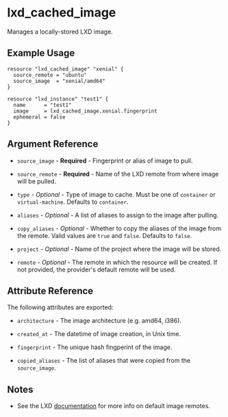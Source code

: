 # lxd_cached_image

Manages a locally-stored LXD image.

## Example Usage

```hcl
resource "lxd_cached_image" "xenial" {
  source_remote = "ubuntu"
  source_image  = "xenial/amd64"
}

resource "lxd_instance" "test1" {
  name      = "test1"
  image     = lxd_cached_image.xenial.fingerprint
  ephemeral = false
}
```

## Argument Reference

* `source_image` - **Required** - Fingerprint or alias of image to pull.

* `source_remote` - **Required** - Name of the LXD remote from where image will
	be pulled.

* `type` - *Optional* - Type of image to cache. Must be one of `container` or
  `virtual-machine`. Defaults to `container`.

* `aliases` - *Optional* - A list of aliases to assign to the image after
	pulling.

* `copy_aliases` - *Optional* - Whether to copy the aliases of the image from
	the remote. Valid values are `true` and `false`. Defaults to `false`.

* `project` - *Optional* - Name of the project where the image will be stored.

* `remote` - *Optional* - The remote in which the resource will be created. If
	not provided, the provider's default remote will be used.

## Attribute Reference

The following attributes are exported:

* `architecture` - The image architecture (e.g. amd64, i386).

* `created_at` - The datetime of image creation, in Unix time.

* `fingerprint` - The unique hash fingperint of the image.

* `copied_aliases` - The list of aliases that were copied from the
  `source_image`.

## Notes

* See the LXD [documentation](https://documentation.ubuntu.com/lxd/latest/howto/images_remote) for more info on default image remotes.
